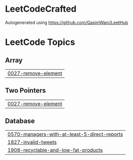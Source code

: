 # LeetCodeCrafted

Autogenerated using https://github.com/QasimWani/LeetHub

<!---LeetCode Topics Start-->
# LeetCode Topics
## Array
|  |
| ------- |
| [0027-remove-element](https://github.com/Camilo716/LeetCodeCrafted/tree/master/0027-remove-element) |
## Two Pointers
|  |
| ------- |
| [0027-remove-element](https://github.com/Camilo716/LeetCodeCrafted/tree/master/0027-remove-element) |
## Database
|  |
| ------- |
| [0570-managers-with-at-least-5-direct-reports](https://github.com/Camilo716/LeetCodeCrafted/tree/master/0570-managers-with-at-least-5-direct-reports) |
| [1827-invalid-tweets](https://github.com/Camilo716/LeetCodeCrafted/tree/master/1827-invalid-tweets) |
| [1908-recyclable-and-low-fat-products](https://github.com/Camilo716/LeetCodeCrafted/tree/master/1908-recyclable-and-low-fat-products) |
<!---LeetCode Topics End-->